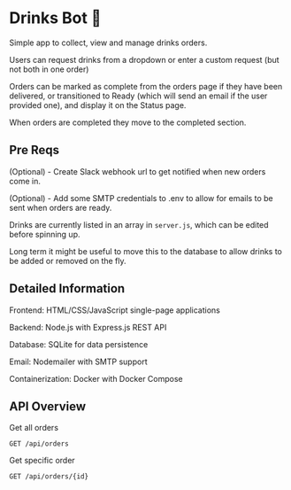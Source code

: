 # Drinks Bot 🍹
Simple app to collect, view and manage drinks orders.

Users can request drinks from a dropdown or enter a custom request (but not both in one order)

Orders can be marked as complete from the orders page if they have been delivered, or transitioned to Ready (which will send an email if the user provided one), and display it on the Status page.

When orders are completed they move to the completed section. 

## Pre Reqs
(Optional) - Create Slack webhook url to get notified when new orders come in.

(Optional) - Add some SMTP credentials to .env to allow for emails to be sent when orders are ready. 

Drinks are currently listed in an array in `server.js`, which can be edited before spinning up. 

Long term it might be useful to move this to the database to allow drinks to be added or removed on the fly. 

## Detailed Information
Frontend: HTML/CSS/JavaScript single-page applications

Backend: Node.js with Express.js REST API

Database: SQLite for data persistence

Email: Nodemailer with SMTP support

Containerization: Docker with Docker Compose

## API Overview
Get all orders
```
GET /api/orders
```
Get specific order
```
GET /api/orders/{id}
```
